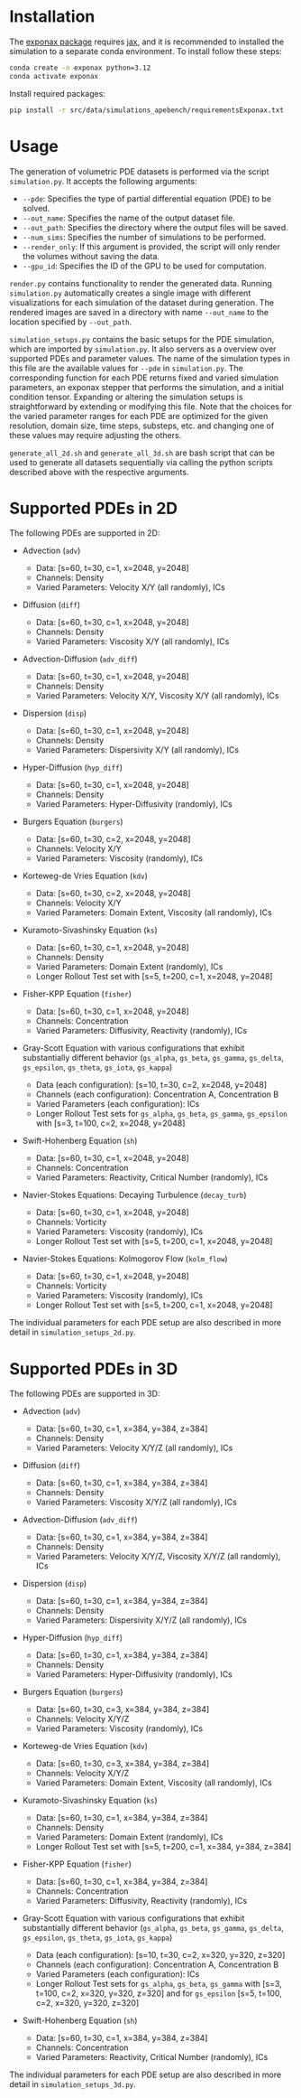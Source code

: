# Installation
The [exponax package](https://pypi.org/project/exponax/) requires [jax](https://jax.readthedocs.io/en/latest/installation.html), and it is recommended to installed the simulation to a separate conda environment. To install follow these steps:
```bash
conda create -n exponax python=3.12
conda activate exponax
```
Install required packages:
```bash
pip install -r src/data/simulations_apebench/requirementsExponax.txt
```


# Usage
The generation of volumetric PDE datasets is performed via the script `simulation.py`. It accepts the following arguments:

- `--pde`: Specifies the type of partial differential equation (PDE) to be solved.
- `--out_name`: Specifies the name of the output dataset file.
- `--out_path`: Specifies the directory where the output files will be saved.
- `--num_sims`: Specifies the number of simulations to be performed.
- `--render_only`: If this argument is provided, the script will only render the volumes without saving the data.
- `--gpu_id`: Specifies the ID of the GPU to be used for computation.

`render.py` contains functionality to render the generated data. Running `simulation.py` automatically creates a single image with different visualizations for each simulation of the dataset during generation. The rendered images are saved in a directory with name `--out_name` to the location specified by `--out_path`.

`simulation_setups.py` contains the basic setups for the PDE simulation, which are imported by `simulation.py`. It also servers as a overview over supported PDEs and parameter values. The name of the simulation types in this file are the available values for `--pde` in `simulation.py`. The corresponding function for each PDE returns fixed and varied simulation parameters, an exponax stepper that performs the simulation, and a initial condition tensor. Expanding or altering the simulation setups is straightforward by extending or modifying this file. Note that the choices for the varied parameter ranges for each PDE are optimized for the given resolution, domain size, time steps, substeps, etc. and changing one of these values may require adjusting the others.

`generate_all_2d.sh` and `generate_all_3d.sh` are bash script that can be used to generate all datasets sequentially via calling the python scripts described above with the respective arguments.

# Supported PDEs in 2D
The following PDEs are supported in 2D:

- Advection (`adv`)
    - Data: [s=60, t=30, c=1, x=2048, y=2048]
    - Channels: Density
    - Varied Parameters: Velocity X/Y (all randomly), ICs

- Diffusion (`diff`)
    - Data: [s=60, t=30, c=1, x=2048, y=2048]
    - Channels: Density
    - Varied Parameters: Viscosity X/Y (all randomly), ICs

- Advection-Diffusion (`adv_diff`)
    - Data: [s=60, t=30, c=1, x=2048, y=2048]
    - Channels: Density
    - Varied Parameters: Velocity X/Y, Viscosity X/Y (all randomly), ICs

- Dispersion (`disp`)
    - Data: [s=60, t=30, c=1, x=2048, y=2048]
    - Channels: Density
    - Varied Parameters: Dispersivity X/Y (all randomly), ICs

- Hyper-Diffusion (`hyp_diff`)
    - Data: [s=60, t=30, c=1, x=2048, y=2048]
    - Channels: Density
    - Varied Parameters: Hyper-Diffusivity (randomly), ICs

- Burgers Equation (`burgers`)
    - Data: [s=60, t=30, c=2, x=2048, y=2048]
    - Channels: Velocity X/Y
    - Varied Parameters: Viscosity (randomly), ICs

- Korteweg-de Vries Equation (`kdv`)
    - Data: [s=60, t=30, c=2, x=2048, y=2048]
    - Channels: Velocity X/Y
    - Varied Parameters: Domain Extent, Viscosity (all randomly), ICs

- Kuramoto-Sivashinsky Equation (`ks`)
    - Data: [s=60, t=30, c=1, x=2048, y=2048]
    - Channels: Density
    - Varied Parameters: Domain Extent (randomly), ICs
    - Longer Rollout Test set with [s=5, t=200, c=1, x=2048, y=2048]

- Fisher-KPP Equation (`fisher`)
    - Data: [s=60, t=30, c=1, x=2048, y=2048]
    - Channels: Concentration
    - Varied Parameters: Diffusivity, Reactivity (randomly), ICs

- Gray-Scott Equation with various configurations that exhibit substantially different behavior (`gs_alpha`, `gs_beta`, `gs_gamma`, `gs_delta`, `gs_epsilon`, `gs_theta`, `gs_iota`, `gs_kappa`)
    - Data (each configuration): [s=10, t=30, c=2, x=2048, y=2048]
    - Channels (each configuration): Concentration A, Concentration B
    - Varied Parameters (each configuration): ICs
    - Longer Rollout Test sets for `gs_alpha`, `gs_beta`, `gs_gamma`, `gs_epsilon` with [s=3, t=100, c=2, x=2048, y=2048]

- Swift-Hohenberg Equation (`sh`)
    - Data: [s=60, t=30, c=1, x=2048, y=2048]
    - Channels: Concentration
    - Varied Parameters: Reactivity, Critical Number (randomly), ICs

- Navier-Stokes Equations: Decaying Turbulence (`decay_turb`)
    - Data: [s=60, t=30, c=1, x=2048, y=2048]
    - Channels: Vorticity
    - Varied Parameters: Viscosity (randomly), ICs
    - Longer Rollout Test set with [s=5, t=200, c=1, x=2048, y=2048]

- Navier-Stokes Equations: Kolmogorov Flow (`kolm_flow`)
    - Data: [s=60, t=30, c=1, x=2048, y=2048]
    - Channels: Vorticity
    - Varied Parameters: Viscosity (randomly), ICs
    - Longer Rollout Test set with [s=5, t=200, c=1, x=2048, y=2048]

The individual parameters for each PDE setup are also described in more detail in `simulation_setups_2d.py`.


# Supported PDEs in 3D
The following PDEs are supported in 3D:

- Advection (`adv`)
    - Data: [s=60, t=30, c=1, x=384, y=384, z=384]
    - Channels: Density
    - Varied Parameters: Velocity X/Y/Z (all randomly), ICs

- Diffusion (`diff`)
    - Data: [s=60, t=30, c=1, x=384, y=384, z=384]
    - Channels: Density
    - Varied Parameters: Viscosity X/Y/Z (all randomly), ICs

- Advection-Diffusion (`adv_diff`)
    - Data: [s=60, t=30, c=1, x=384, y=384, z=384]
    - Channels: Density
    - Varied Parameters: Velocity X/Y/Z, Viscosity X/Y/Z (all randomly), ICs

- Dispersion (`disp`)
    - Data: [s=60, t=30, c=1, x=384, y=384, z=384]
    - Channels: Density
    - Varied Parameters: Dispersivity X/Y/Z (all randomly), ICs

- Hyper-Diffusion (`hyp_diff`)
    - Data: [s=60, t=30, c=1, x=384, y=384, z=384]
    - Channels: Density
    - Varied Parameters: Hyper-Diffusivity (randomly), ICs

- Burgers Equation (`burgers`)
    - Data: [s=60, t=30, c=3, x=384, y=384, z=384]
    - Channels: Velocity X/Y/Z
    - Varied Parameters: Viscosity (randomly), ICs

- Korteweg-de Vries Equation (`kdv`)
    - Data: [s=60, t=30, c=3, x=384, y=384, z=384]
    - Channels: Velocity X/Y/Z
    - Varied Parameters: Domain Extent, Viscosity (all randomly), ICs

- Kuramoto-Sivashinsky Equation (`ks`)
    - Data: [s=60, t=30, c=1, x=384, y=384, z=384]
    - Channels: Density
    - Varied Parameters: Domain Extent (randomly), ICs
    - Longer Rollout Test set with [s=5, t=200, c=1, x=384, y=384, z=384]

- Fisher-KPP Equation (`fisher`)
    - Data: [s=60, t=30, c=1, x=384, y=384, z=384]
    - Channels: Concentration
    - Varied Parameters: Diffusivity, Reactivity (randomly), ICs

- Gray-Scott Equation with various configurations that exhibit substantially different behavior (`gs_alpha`, `gs_beta`, `gs_gamma`, `gs_delta`, `gs_epsilon`, `gs_theta`, `gs_iota`, `gs_kappa`)
    - Data (each configuration): [s=10, t=30, c=2, x=320, y=320, z=320]
    - Channels (each configuration): Concentration A, Concentration B
    - Varied Parameters (each configuration): ICs
    - Longer Rollout Test sets for `gs_alpha`, `gs_beta`, `gs_gamma` with [s=3, t=100, c=2, x=320, y=320, z=320] and for `gs_epsilon` [s=5, t=100, c=2, x=320, y=320, z=320]

- Swift-Hohenberg Equation (`sh`)
    - Data: [s=60, t=30, c=1, x=384, y=384, z=384]
    - Channels: Concentration
    - Varied Parameters: Reactivity, Critical Number (randomly), ICs

The individual parameters for each PDE setup are also described in more detail in `simulation_setups_3d.py`.